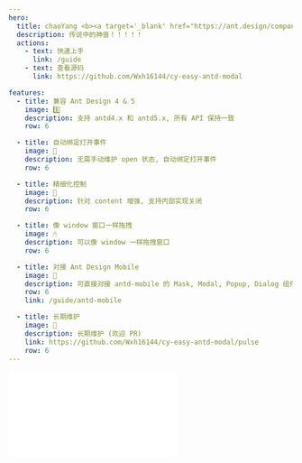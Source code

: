 ```yaml
---
hero:
  title: chaoYang <b><a target='_blank' href="https://ant.design/components/modal">测试用</a><b>
  description: 传说中的神兽！！！！！
  actions:
    - text: 快速上手
      link: /guide
    - text: 查看源码
      link: https://github.com/Wxh16144/cy-easy-antd-modal

features:
  - title: 兼容 Ant Design 4 & 5
    image: 5️⃣
    description: 支持 antd4.x 和 antd5.x, 所有 API 保持一致
    row: 6

  - title: 自动绑定打开事件
    image: 🔗
    description: 无需手动维护 open 状态, 自动绑定打开事件
    row: 6

  - title: 精细化控制
    image: 📌
    description: 针对 content 增强, 支持内部实现关闭
    row: 6

  - title: 像 window 窗口一样拖拽
    image: 🖱
    description: 可以像 window 一样拖拽窗口
    row: 6

  - title: 对接 Ant Design Mobile
    image: 🧩
    description: 可直接对接 antd-mobile 的 Mask, Modal, Popup, Dialog 组件
    row: 6
    link: /guide/antd-mobile

  - title: 长期维护
    image: 📅
    description: 长期维护 (欢迎 PR)
    link: https://github.com/Wxh16144/cy-easy-antd-modal/pulse
    row: 6
---
```


<embed src="../README.md"></embed>

